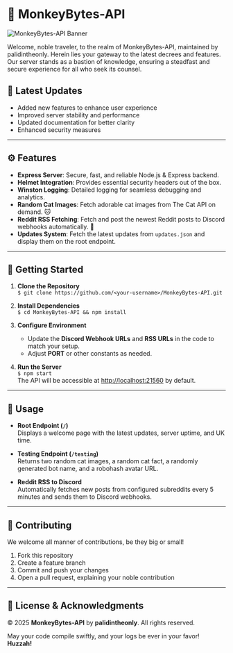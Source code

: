 # 📜 MonkeyBytes-API

![MonkeyBytes-API Banner](https://cdn.discordapp.com/banners/1051503632677359686/0d039ec11c1709a1c1987bfbcaad6e7c.png?size=1024&format=webp&quality=lossless&width=0&height=256)

Welcome, noble traveler, to the realm of MonkeyBytes-API, maintained by palidintheonly. Herein lies your gateway to the latest decrees and features. Our server stands as a bastion of knowledge, ensuring a steadfast and secure experience for all who seek its counsel.

## 🌟 Latest Updates
- Added new features to enhance user experience
- Improved server stability and performance
- Updated documentation for better clarity
- Enhanced security measures

---

## ⚙️ Features
- **Express Server**: Secure, fast, and reliable Node.js & Express backend.
- **Helmet Integration**: Provides essential security headers out of the box.
- **Winston Logging**: Detailed logging for seamless debugging and analytics.
- **Random Cat Images**: Fetch adorable cat images from The Cat API on demand. 🐱
- **Reddit RSS Fetching**: Fetch and post the newest Reddit posts to Discord webhooks automatically. 🔄
- **Updates System**: Fetch the latest updates from `updates.json` and display them on the root endpoint.

---

## 🚀 Getting Started

1. **Clone the Repository**  
   `$ git clone https://github.com/<your-username>/MonkeyBytes-API.git`

2. **Install Dependencies**  
   `$ cd MonkeyBytes-API && npm install`

3. **Configure Environment**  
   - Update the **Discord Webhook URLs** and **RSS URLs** in the code to match your setup.
   - Adjust **PORT** or other constants as needed.

4. **Run the Server**  
   `$ npm start`  
   The API will be accessible at [http://localhost:21560](http://localhost:21560) by default.

---

## 🎉 Usage

- **Root Endpoint (`/`)**  
  Displays a welcome page with the latest updates, server uptime, and UK time.

- **Testing Endpoint (`/testing`)**  
  Returns two random cat images, a random cat fact, a randomly generated bot name, and a robohash avatar URL.

- **Reddit RSS to Discord**  
  Automatically fetches new posts from configured subreddits every 5 minutes and sends them to Discord webhooks.

---

## 🤝 Contributing

We welcome all manner of contributions, be they big or small!  
1. Fork this repository  
2. Create a feature branch  
3. Commit and push your changes  
4. Open a pull request, explaining your noble contribution

---

## 📜 License & Acknowledgments

© 2025 **MonkeyBytes-API** by **palidintheonly**. All rights reserved.

May your code compile swiftly, and your logs be ever in your favor!  
**Huzzah!**
